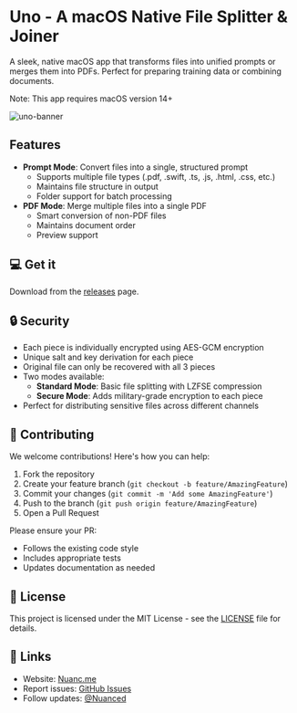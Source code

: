 # Uno - A macOS Native File Splitter & Joiner

A sleek, native macOS app that transforms files into unified prompts or merges them into PDFs. Perfect for preparing training data or combining documents.

Note: This app requires macOS version 14+

![uno-banner](https://github.com/user-attachments/assets/d0c81519-82bc-4554-a528-10b2e54cec1c)

## Features

- **Prompt Mode**: Convert files into a single, structured prompt
  - Supports multiple file types (.pdf, .swift, .ts, .js, .html, .css, etc.)
  - Maintains file structure in output
  - Folder support for batch processing
- **PDF Mode**: Merge multiple files into a single PDF
  - Smart conversion of non-PDF files
  - Maintains document order
  - Preview support



## 💻 Get it

Download from the [releases](https://github.com/nuance-dev/Uno/releases/) page.

## 🔒 Security

- Each piece is individually encrypted using AES-GCM encryption
- Unique salt and key derivation for each piece
- Original file can only be recovered with all 3 pieces
- Two modes available:
  - **Standard Mode**: Basic file splitting with LZFSE compression
  - **Secure Mode**: Adds military-grade encryption to each piece
- Perfect for distributing sensitive files across different channels

## 🤝 Contributing

We welcome contributions! Here's how you can help:

1. Fork the repository
2. Create your feature branch (`git checkout -b feature/AmazingFeature`)
3. Commit your changes (`git commit -m 'Add some AmazingFeature'`)
4. Push to the branch (`git push origin feature/AmazingFeature`)
5. Open a Pull Request

Please ensure your PR:

- Follows the existing code style
- Includes appropriate tests
- Updates documentation as needed

## 📝 License

This project is licensed under the MIT License - see the [LICENSE](LICENSE) file for details.

## 🔗 Links

- Website: [Nuanc.me](https://nuanc.me)
- Report issues: [GitHub Issues](https://github.com/nuance-dev/Uno/issues)
- Follow updates: [@Nuanced](https://twitter.com/Nuancedev)
